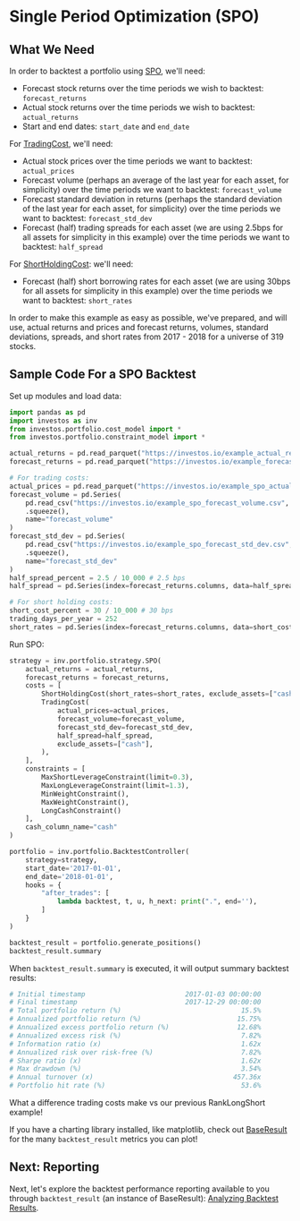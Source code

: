 <h1>Single Period Optimization (SPO)</h1>

## What We Need

In order to backtest a portfolio using [SPO](https://github.com/ForecastOS/investos/blob/1d5fb91ab2e36f2014b5b26fe0e6001f5b89321d/investos/portfolio/strategy/spo.py), we'll need:

-   Forecast stock returns over the time periods we wish to backtest: `forecast_returns`
-   Actual stock returns over the time periods we wish to backtest: `actual_returns`
-   Start and end dates: `start_date` and `end_date`

For [TradingCost](https://github.com/ForecastOS/investos/blob/1d5fb91ab2e36f2014b5b26fe0e6001f5b89321d/investos/portfolio/cost_model/trading_cost.py), we'll need:

-   Actual stock prices over the time periods we want to backtest: `actual_prices`
-   Forecast volume (perhaps an average of the last year for each asset, for simplicity) over the time periods we want to backtest: `forecast_volume`
-   Forecast standard deviation in returns (perhaps the standard deviation of the last year for each asset, for simplicity) over the time periods we want to backtest: `forecast_std_dev`
-   Forecast (half) trading spreads for each asset (we are using 2.5bps for all assets for simplicity in this example) over the time periods we want to backtest: `half_spread`

For [ShortHoldingCost](https://github.com/ForecastOS/investos/blob/1d5fb91ab2e36f2014b5b26fe0e6001f5b89321d/investos/portfolio/cost_model/short_holding_cost.py): we'll need:

-   Forecast (half) short borrowing rates for each asset (we are using 30bps for all assets for simplicity in this example) over the time periods we want to backtest: `short_rates`

In order to make this example as easy as possible, we've prepared, and will use, actual returns and prices and forecast returns, volumes, standard deviations, spreads, and short rates from 2017 - 2018 for a universe of 319 stocks.

## Sample Code For a SPO Backtest

Set up modules and load data:

```python
import pandas as pd
import investos as inv
from investos.portfolio.cost_model import *
from investos.portfolio.constraint_model import *

actual_returns = pd.read_parquet("https://investos.io/example_actual_returns.parquet")
forecast_returns = pd.read_parquet("https://investos.io/example_forecast_returns.parquet")

# For trading costs:
actual_prices = pd.read_parquet("https://investos.io/example_spo_actual_prices.parquet")
forecast_volume = pd.Series(
    pd.read_csv("https://investos.io/example_spo_forecast_volume.csv", index_col="asset")
    .squeeze(),
    name="forecast_volume"
)
forecast_std_dev = pd.Series(
    pd.read_csv("https://investos.io/example_spo_forecast_std_dev.csv", index_col="asset")
    .squeeze(),
    name="forecast_std_dev"
)
half_spread_percent = 2.5 / 10_000 # 2.5 bps
half_spread = pd.Series(index=forecast_returns.columns, data=half_spread_percent)

# For short holding costs:
short_cost_percent = 30 / 10_000 # 30 bps
trading_days_per_year = 252
short_rates = pd.Series(index=forecast_returns.columns, data=short_cost_percent/trading_days_per_year)
```

Run SPO:

```python
strategy = inv.portfolio.strategy.SPO(
    actual_returns = actual_returns,
    forecast_returns = forecast_returns,
    costs = [
        ShortHoldingCost(short_rates=short_rates, exclude_assets=["cash"]),
        TradingCost(
            actual_prices=actual_prices,
            forecast_volume=forecast_volume,
            forecast_std_dev=forecast_std_dev,
            half_spread=half_spread,
            exclude_assets=["cash"],
        ),
    ],
    constraints = [
        MaxShortLeverageConstraint(limit=0.3),
        MaxLongLeverageConstraint(limit=1.3),
        MinWeightConstraint(),
        MaxWeightConstraint(),
        LongCashConstraint()
    ],
    cash_column_name="cash"
)

portfolio = inv.portfolio.BacktestController(
    strategy=strategy,
    start_date='2017-01-01',
    end_date='2018-01-01',
    hooks = {
        "after_trades": [
            lambda backtest, t, u, h_next: print(".", end=''),
        ]
    }
)

backtest_result = portfolio.generate_positions()
backtest_result.summary
```

When `backtest_result.summary` is executed, it will output summary backtest results:

```python
# Initial timestamp                         2017-01-03 00:00:00
# Final timestamp                           2017-12-29 00:00:00
# Total portfolio return (%)                              15.5%
# Annualized portfolio return (%)                        15.75%
# Annualized excess portfolio return (%)                 12.68%
# Annualized excess risk (%)                              7.82%
# Information ratio (x)                                   1.62x
# Annualized risk over risk-free (%)                      7.82%
# Sharpe ratio (x)                                        1.62x
# Max drawdown (%)                                        3.54%
# Annual turnover (x)                                   457.36x
# Portfolio hit rate (%)                                  53.6%
```

What a difference trading costs make vs our previous RankLongShort example!

If you have a charting library installed, like matplotlib, check out [BaseResult](https://github.com/ForecastOS/investos/blob/1d5fb91ab2e36f2014b5b26fe0e6001f5b89321d/investos/portfolio/result/base_result.py) for the many `backtest_result` metrics you can plot!

## Next: Reporting

Next, let's explore the backtest performance reporting available to you through `backtest_result` (an instance of BaseResult): [Analyzing Backtest Results](/guides/reporting/analyzing_backtest_results).
